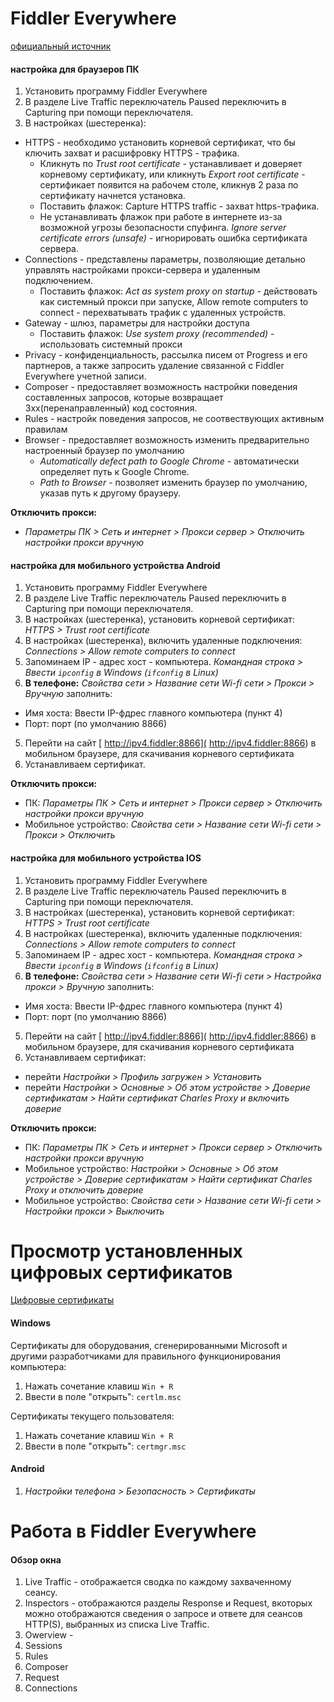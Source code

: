 # Fiddler Everywhere
[официальный источник](https://docs.telerik.com/fiddler-everywhere/user-guide/settings/https)

#### настройка для браузеров ПК
1. Установить программу Fiddler Everywhere
2. В разделе Live Traffic переключатель Paused переключить в Capturing при помощи переключателя.
3. В настройках (шестеренка):
- HTTPS - необходимо установить корневой сертификат, что бы ключить захват и расшифровку HTTPS - трафика.   
	- Кликнуть по *Trust root certificate* - устанавливает и доверяет корневому сертификату, или кликнуть *Export root certificate* - сертификает появится на рабочем столе, кликнув 2 раза по сертификату начнется установка.     
	- Поставить флажок: Capture HTTPS traffic - захват https-трафика.  
	- Не устанавливать флажок при работе в интернете из-за возможной угрозы безопасности спуфинга. *Ignore server certificate errors (unsafe)* - игнорировать ошибка сертификата сервера.  
- Connections - представлены параметры, позволяющие детально управлять настройками прокси-сервера и удаленным подключением.  
	- Поставить флажок: *Act as system proxy on startup* - действовать как системный прокси при запуске, Allow remote computers to connect - перехватывать трафик с удаленных устройств.  
- Gateway - шлюз, параметры для настройки доступа
	- Поставить флажок: *Use system proxy (recommended)* - использовать системный прокси
- Privacy - конфиденциальность, рассылка писем от Progress и его партнеров, а также запросить удаление связанной с Fiddler Everywhere учетной записи.
- Composer - предоставляет возможность настройки поведения составленных запросов, которые возвращает 3xx(перенаправленный) код состояния.
- Rules - настройк поведения запросов, не соотвествующих активным правилам
- Browser - предоставляет возможность изменить предварительно настроенный браузер по умолчанию
	- *Automatically defect path to Google Chrome* - автоматически определяет путь к Google Chrome.  
	- *Path to Browser* - позволяет изменить браузер по умолчанию, указав путь к другому браузеру.

**Отключить прокси:**
- *Параметры ПК > Сеть и интернет > Прокси сервер > Отключить настройки прокси вручную*
			
#### настройка для мобильного устройства Android
[](https://docs.telerik.com/fiddler-everywhere/traffic/configure-android)
1. Установить программу Fiddler Everywhere
2. В разделе Live Traffic переключатель Paused переключить в Capturing при помощи переключателя.
3. В настройках (шестеренка), установить корневой сертификат: *HTTPS > Trust root certificate*
3. В настройках (шестеренка), включить удаленные подключения: *Connections > Allow remote computers to connect* 
4. Запоминаем IP - адрес хост - компьютера. *Командная строка > Ввести <code>ipconfig</code> в Windows (<code>ifconfig</code> в Linux)*
5.  **В телефоне:** *Свойства сети > Название сети Wi-fi сети > Прокси > Вручную* заполнить:
  - Имя хоста: Ввести IP-фдрес главного компьютера (пункт 4)
  - Порт: порт (по умолчанию 8866)
5. Перейти на сайт [ http://ipv4.fiddler:8866]( http://ipv4.fiddler:8866) в мобильном браузере, для скачивания корневого сертификата
6. Устанавливаем сертификат.


**Отключить прокси:**
- ПК: *Параметры ПК > Сеть и интернет > Прокси сервер > Отключить настройки прокси вручную*
- Мобильное устройство: *Свойства сети > Название сети Wi-fi сети > Прокси > Отключить*

#### настройка для мобильного устройства IOS
[](https://docs.telerik.com/fiddler-everywhere/traffic/configure-ios)
1. Установить программу Fiddler Everywhere
2. В разделе Live Traffic переключатель Paused переключить в Capturing при помощи переключателя.
3. В настройках (шестеренка), установить корневой сертификат: *HTTPS > Trust root certificate*
3. В настройках (шестеренка), включить удаленные подключения: *Connections > Allow remote computers to connect* 
4. Запоминаем IP - адрес хост - компьютера. *Командная строка > Ввести <code>ipconfig</code> в Windows (<code>ifconfig</code> в Linux)*
5. **В телефоне:** *Свойства сети > Название сети Wi-fi сети > Настройка прокси > Вручную* заполнить:
  - Имя хоста:  Ввести IP-фдрес главного компьютера (пункт 4)
  - Порт: порт (по умолчанию 8866)
5. Перейти на сайт [ http://ipv4.fiddler:8866]( http://ipv4.fiddler:8866) в мобильном браузере, для скачивания корневого сертификата
6. Устанавливаем сертификат:
  - перейти *Настройки > Профиль загружен > Установить*
  - перейти *Настройки >  Основные > Об этом устройстве > Доверие сертификатам > Найти сертификат Charles Proxy и включить доверие*

**Отключить прокси:**
- ПК: *Параметры ПК > Сеть и интернет > Прокси сервер > Отключить настройки прокси вручную*
- Мобильное устройство: *Настройки >  Основные > Об этом устройстве > Доверие сертификатам > Найти сертификат Charles Proxy и отключить доверие*
- Мобильное устройство: *Свойства сети > Название сети Wi-fi сети > Настройки прокси > Выключить*

# Просмотр установленных цифровых сертификатов
[Цифровые сертификаты](https://hd01.ru/info/kak-posmotret-ustanovlennye-sertifikaty-windows-10/)  

#### Windows
Cертификаты для оборудования, сгенерированными Microsoft и другими разработчиками для правильного функционирования компьютера:
1. Нажать сочетание клавиш <code>Win + R</code>
2. Ввести в поле "открыть": <code>certlm.msc</code>  

Сертификаты текущего пользователя:  
1. Нажать сочетание клавиш <code>Win + R</code>
2. Ввести в поле "открыть": <code>certmgr.msc</code>

#### Android
1. *Настройки телефона > Безопасность > Сертификаты*


# Работа в Fiddler Everywhere
#### Обзор окна
1. Live Traffic - отображается сводка по каждому захваченному сеансу. 
2. Inspectors - отображаются разделы Response и Request,  вкоторых можно отображаются сведения о запросе и ответе для сеансов HTTP(S), выбранных из списка Live Traffic.
3. Owerview - 
4. Sessions
5. Rules
6. Composer
7. Request
8. Connections
